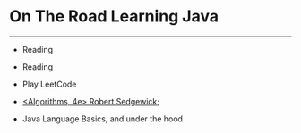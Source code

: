 
# On The Road Learning Java
---

* Reading <Java Thread Programming>

* Reading <Effective Java>

* Play LeetCode 

* [<Algorithms, 4e> Robert Sedgewick](http://algs4.cs.princeton.edu/home/);

* Java Language Basics, and under the hood



## 
